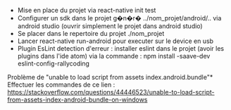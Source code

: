 - Mise en place du projet via react-native init test
- Configurer un sdk dans le projet g�n�r� ../nom_projet/android/.. via android studio (ouvrir simplement le projet dans android studio)
- Se placer dans le repertoire du projet ./nom_projet
- Lancer react-native run-android pour executer sur le device en usb
- Plugin EsLint detection d'erreur : installer eslint dans le projet (avoir les plugins dans l'ide atom) via la commande : npm install -saave-dev eslint-config-rallycoding


Problème de "unable to load script from assets index.android.bundle"*
Effectuer les commandes de ce lien : https://stackoverflow.com/questions/44446523/unable-to-load-script-from-assets-index-android-bundle-on-windows
